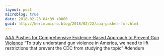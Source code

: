 ```yaml
---
layout: post
microblog: true
date: 2018-02-23 04:39 +0800
guid: http://kerim.micro.blog/2018/02/22/aaa-pushes-for.html
---
```

[AAA Pushes for Comprehensive Evidence-Based Approach to Prevent Gun Violence](http://www.americananthro.org/ParticipateAndAdvocate/AdvocacyDetail.aspx?ItemNumber=22467) “To truly understand gun violence in America, we need to lift restrictions that prevent the CDC from studying the topic” #dendum 
